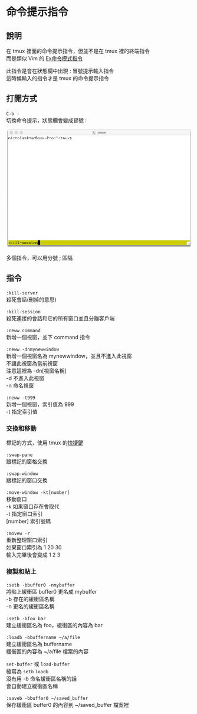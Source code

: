 # 命令提示指令

## 說明

在 tmux 裡面的命令提示指令，但並不是在 tmux 裡的終端指令  
而是類似 Vim 的 [Ex命令模式指令](../../vim/ex-ming-ling-mo-shi-zhi-ling/)

此指令是會在狀態欄中出現 : 冒號提示輸入指令  
這時候輸入的指令才是  tmux 的命令提示指令

## 打開方式

`C-b :`  
切換命令提示，狀態欄會變成冒號 :

![](../../.gitbook/assets/tmux_command_prompt.png)

多個指令，可以用分號 ; 區隔

## 指令

`:kill-server`  
殺死會話\(刪掉的意思\)

`:kill-session`  
殺死連接的會話和它的所有窗口並且分離客戶端

`:neww command`  
新增一個視窗，並下 command 指令

`:neww -dnmynewwindow`  
新增一個視窗名為 mynewwindow，並且不進入此視窗  
不讓此視窗為當前視窗  
注意這裡為 -dn\[視窗名稱\]  
-d 不進入此視窗  
-n 命名視窗

`:neww -t999`  
新增一個視窗，索引值為 999  
-t 指定索引值

### 交換和移動

標記的方式，使用 tmux 的[快捷鍵](jin-ru-dao-tmux-de-kuai-jie-jian.md#jiao-huan-he-yi-dong)

`:swap-pane`  
跟標記的窗格交換

`:swap-window`  
跟標記的窗口交換

`:move-window -kt[number]`  
移動窗口  
-k 如果窗口存在會取代  
-t 指定窗口索引  
\[number\] 索引號碼

`:movew -r`  
重新整理窗口索引  
如果窗口索引為 1 20 30  
輸入完畢後會變成 1 2 3

### 複製和貼上

`:setb -bbuffer0 -nmybuffer`  
將貼上緩衝區 buffer0 更名成 mybuffer  
-b 存在的緩衝區名稱  
-n 更名的緩衝區名稱

`:setb -bfoo bar`  
建立緩衝區名為 foo，緩衝區的內容為 bar

`:loadb -bbuffername ~/a/file`  
建立緩衝區名為 buffername  
緩衝區的內容為 ~/a/file 檔案的內容

`set-buffer` 或 `load-buffer`  
縮寫為 `setb` `loadb`  
沒有用 -b 命名緩衝區名稱的話  
會自動建立緩衝區名稱

`:saveb -bbuffer0 ~/saved_buffer`  
保存緩衝區 buffer0 的內容到 ~/saved\_buffer 檔案裡  


